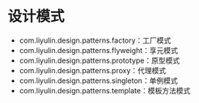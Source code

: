 # 设计模式
- com.liyulin.design.patterns.factory：工厂模式
- com.liyulin.design.patterns.flyweight：享元模式
- com.liyulin.design.patterns.prototype：原型模式
- com.liyulin.design.patterns.proxy：代理模式
- com.liyulin.design.patterns.singleton：单例模式
- com.liyulin.design.patterns.template：模板方法模式
